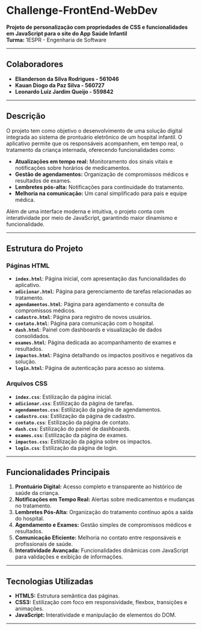 # Challenge-FrontEnd-WebDev

**Projeto de personalização com propriedades de CSS e funcionalidades em JavaScript para o site do App Saúde Infantil**  
**Turma:** 1ESPR - Engenharia de Software  

---

## Colaboradores
- **Elianderson da Silva Rodrigues - 561046**  
- **Kauan Diogo da Paz Silva - 560727**  
- **Leonardo Luiz Jardim Queijo - 559842**  

---

## Descrição
O projeto tem como objetivo o desenvolvimento de uma solução digital integrada ao sistema de prontuário eletrônico de um hospital infantil. O aplicativo permite que os responsáveis acompanhem, em tempo real, o tratamento da criança internada, oferecendo funcionalidades como:  
- **Atualizações em tempo real:** Monitoramento dos sinais vitais e notificações sobre horários de medicamentos.  
- **Gestão de agendamentos:** Organização de compromissos médicos e resultados de exames.  
- **Lembretes pós-alta:** Notificações para continuidade do tratamento.  
- **Melhoria na comunicação:** Um canal simplificado para pais e equipe médica.  

Além de uma interface moderna e intuitiva, o projeto conta com interatividade por meio de JavaScript, garantindo maior dinamismo e funcionalidade.

---

## Estrutura do Projeto

### **Páginas HTML**
- **`index.html`**: Página inicial, com apresentação das funcionalidades do aplicativo.  
- **`adicionar.html`**: Página para gerenciamento de tarefas relacionadas ao tratamento.  
- **`agendamentos.html`**: Página para agendamento e consulta de compromissos médicos.  
- **`cadastro.html`**: Página para registro de novos usuários.  
- **`contato.html`**: Página para comunicação com o hospital.  
- **`dash.html`**: Painel com dashboards e visualização de dados consolidados.  
- **`exames.html`**: Página dedicada ao acompanhamento de exames e resultados.  
- **`impactos.html`**: Página detalhando os impactos positivos e negativos da solução.  
- **`login.html`**: Página de autenticação para acesso ao sistema.  

### **Arquivos CSS**
- **`index.css`**: Estilização da página inicial.  
- **`adicionar.css`**: Estilização da página de tarefas.  
- **`agendamentos.css`**: Estilização da página de agendamentos.  
- **`cadastro.css`**: Estilização da página de cadastro.  
- **`contato.css`**: Estilização da página de contato.  
- **`dash.css`**: Estilização do painel de dashboards.  
- **`exames.css`**: Estilização da página de exames.  
- **`impactos.css`**: Estilização da página sobre os impactos.  
- **`login.css`**: Estilização da página de login.  

---

## Funcionalidades Principais
1. **Prontuário Digital:** Acesso completo e transparente ao histórico de saúde da criança.  
2. **Notificações em Tempo Real:** Alertas sobre medicamentos e mudanças no tratamento.  
3. **Lembretes Pós-Alta:** Organização do tratamento contínuo após a saída do hospital.  
4. **Agendamento e Exames:** Gestão simples de compromissos médicos e resultados.  
5. **Comunicação Eficiente:** Melhoria no contato entre responsáveis e profissionais de saúde.  
6. **Interatividade Avançada:** Funcionalidades dinâmicas com JavaScript para validações e exibição de informações.  

---

## Tecnologias Utilizadas
- **HTML5:** Estrutura semântica das páginas.  
- **CSS3:** Estilização com foco em responsividade, flexbox, transições e animações.  
- **JavaScript:** Interatividade e manipulação de elementos do DOM.  

---

